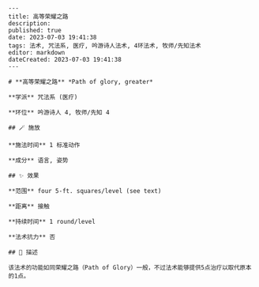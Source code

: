 
    ---
    title: 高等荣耀之路
    description: 
    published: true
    date: 2023-07-03 19:41:38
    tags: 法术, 咒法系, 医疗, 吟游诗人法术, 4环法术, 牧师/先知法术
    editor: markdown
    dateCreated: 2023-07-03 19:41:38
    ---

    # **高等荣耀之路** *Path of glory, greater*

    **学派** 咒法系 (医疗) 

    **环位** 吟游诗人 4, 牧师/先知 4

    ## 🪄 施放

    **施法时间** 1 标准动作

    **成分** 语言, 姿势

    ## ✨ 效果  

    **范围** four 5-ft. squares/level (see text)

    **距离** 接触  

    **持续时间** 1 round/level 

    **法术抗力** 否

    ## 📖 描述

    该法术的功能如同荣耀之路（Path of Glory）一般，不过法术能够提供5点治疗以取代原本的1点。
    
